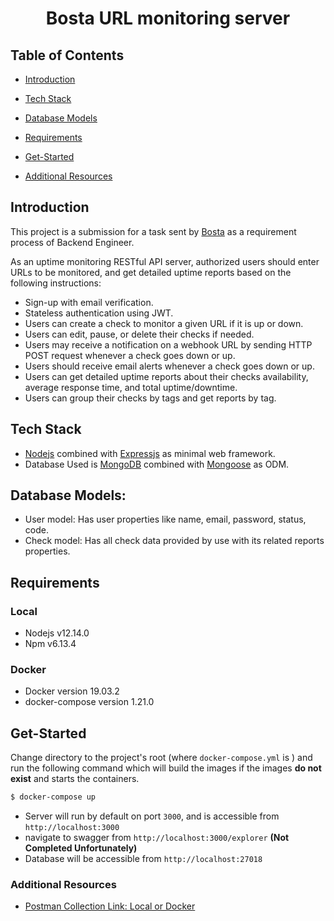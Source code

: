 <h1  align="center"> Bosta URL monitoring server </h1>

## Table of Contents

- [Introduction](#introduction)

- [Tech Stack](#tech-stack)

- [Database Models](#database-models)

- [Requirements](#requirements)

- [Get-Started](#get-started)

- [Additional Resources](#additional-resources)

## Introduction

This project is a submission for a task sent by [Bosta](https://bosta.co/) as a requirement process of Backend Engineer.

As an uptime monitoring RESTful API server, authorized users should enter URLs to be monitored, and get detailed uptime reports based on the following instructions:


- Sign-up with email verification.
- Stateless authentication using JWT.
- Users can create a check to monitor a given URL if it is up or down.
- Users can edit, pause, or delete their checks if needed.
- Users may receive a notification on a webhook URL by sending HTTP POST request whenever a check goes down or up.
- Users should receive email alerts whenever a check goes down or up.
- Users can get detailed uptime reports about their checks availability, average response time, and total uptime/downtime.
- Users can group their checks by tags and get reports by tag.





## Tech Stack

- [Nodejs](https://nodejs.org/) combined with [Expressjs](https://expressjs.com) as minimal web framework.
- Database Used is [MongoDB](https://www.mongodb.com/) combined with [Mongoose](https://mongoosejs.com/) as ODM.


## Database Models:
  - User model: Has user properties like name, email, password, status, code.
  - Check model: Has all check data provided by use with its related reports properties.


## Requirements

  ### Local

  - Nodejs v12.14.0
  - Npm v6.13.4

  ### Docker

  - Docker version 19.03.2
  - docker-compose version 1.21.0



## Get-Started

  Change directory to the project's root (where `docker-compose.yml` is ) and run the following command which will build the images if the images **do not exist** and starts the containers.

  ```bash
  $ docker-compose up
  ```

  - Server will run by default on port `3000`, and is accessible from `http://localhost:3000`
  - navigate to swagger from `http://localhost:3000/explorer`       **(Not Completed Unfortunately)**
  - Database will be accessible from `http://localhost:27018`

### Additional Resources

- [Postman Collection Link: Local or Docker](https://www.getpostman.com/collections/790bf0003da6a349291d)
